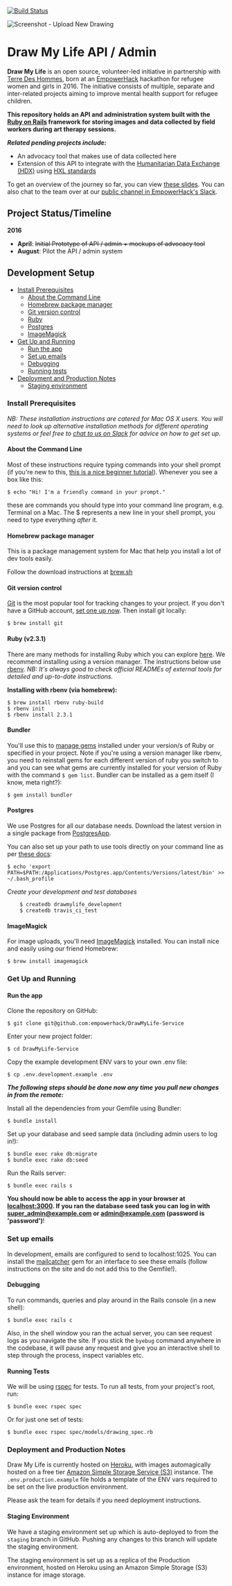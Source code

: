 [![Build Status](https://travis-ci.org/empowerhack/DrawMyLife-Service.svg?branch=master)](https://travis-ci.org/empowerhack/DrawMyLife-Service)

![Screenshot - Upload New Drawing](./app/assets/images/screenshot.png "Screenshot - Upload New Drawing")

# Draw My Life API / Admin

**Draw My Life** is an open source, volunteer-led initiative in partnership with [Terre Des Hommes](terredeshommes.org), born at an [EmpowerHack](empowerhack.com) hackathon for refugee women and girls in 2016. The initiative consists of multiple, separate and inter-related projects aiming to improve mental health support for refugee children.

**This repository holds an API and administration system built with the [Ruby on Rails](http://rubyonrails.org/) framework for storing images and data collected by field workers during art therapy sessions.**

***Related pending projects include:***

* An advocacy tool that makes use of data collected here
* Extension of this API to integrate with the [Humanitarian Data Exchange (HDX)](https://data.humdata.org) using [HXL standards](hxlstandard.org)

To get an overview of the journey so far, you can view [these slides](https://slides.com/krissygoround/drawmylife). You can also chat to the team over at our [public channel in EmpowerHack's Slack](https://empowerhackteam.slack.com/messages/project_drawmylife/).


## Project Status/Timeline

**2016**

* **April**: ~~Initial Prototype of API / admin + mockups of advocacy tool~~
* **August**: Pilot the API / admin system



## Development Setup

- [Install Prerequisites](#install-prerequisites)
	- [About the Command Line](#about-the-command-line)
	- [Homebrew package manager](#homebrew-package-manager)
	- [Git version control](#git-version-control)
	- [Ruby](#ruby-v231)
	- [Postgres](#postgres)
	- [ImageMagick](#imagemagick)
- [Get Up and Running](#get-up-and-running)
	- [Run the app](#run-the-app)
	- [Set up emails](#set-up-emails)
	- [Debugging](#debugging)
	- [Running tests](#running-tests)
- [Deployment and Production Notes](#deployment-and-production-notes)
	- [Staging environment](#staging-environment)

### Install Prerequisites

*NB: These installation instructions are catered for Mac OS X users. You will need to look up alternative installation methods for different operating systems or feel free to [chat to us on Slack](https://empowerhackteam.slack.com/messages/project_drawmylife/) for advice on how to get set up.*

#### About the Command Line

Most of these instructions require typing commands into your shell prompt (if you're new to this, [this is a nice beginner tutorial](https://www.codecademy.com/learn/learn-the-command-line)). Whenever you see a box like this:

	$ echo "Hi! I'm a friendly command in your prompt."

these are commands you should type into your command line program, e.g. Terminal on a Mac. The $ represents a new line in your shell prompt, you need to type everything _after_ it.

#### Homebrew package manager

This is a package management system for Mac that help you install a lot of dev tools easily.

Follow the download instructions at [brew.sh](http://brew.sh/)

#### Git version control

[Git](https://www.codecademy.com/learn/learn-git) is the most popular tool for tracking changes to your project.  If you don't have a GitHub account, [set one up now](https://help.github.com/articles/signing-up-for-a-new-github-account/). Then install git locally:

	$ brew install git

#### Ruby (v2.3.1)

There are many methods for installing Ruby which you can explore [here](https://www.ruby-lang.org/en/documentation/installation/). We recommend installing using a version manager. The instructions below use [rbenv](https://github.com/rbenv/rbenv). *NB: It's always good to check official READMEs of external tools for detailed and up-to-date instructions.*

**Installing with rbenv (via homebrew):**

    $ brew install rbenv ruby-build
    $ rbenv init
    $ rbenv install 2.3.1

#### Bundler

You'll use this to [manage gems](http://www.knicklabs.com/my-rubygems-toolbox-part-1/) installed under your version/s of Ruby or specified in your project. Note if you're using a version manager like rbenv, you need to reinstall gems for each different version of ruby you switch to and you can see what gems are currently installed for your version of Ruby with the command `$ gem list`. Bundler can be installed as a gem itself (I know, meta right?):

	$ gem install bundler

#### Postgres

We use Postgres for all our database needs. Download the latest version in a single package from [PostgresApp](http://postgresapp.com/).

You can also set up your path to use tools directly on your command line as per [these docs](http://postgresapp.com/documentation/cli-tools.html):

    $ echo 'export PATH=$PATH:/Applications/Postgres.app/Contents/Versions/latest/bin' >> ~/.bash_profile

*Create your development and test databases*

		$ createdb drawmylife_development
		$ createdb travis_ci_test

#### ImageMagick

For image uploads, you'll need [ImageMagick](https://github.com/ImageMagick/ImageMagick) installed. You can install nice and easily using our friend Homebrew:

	$ brew install imagemagick


### Get Up and Running

#### Run the app

Clone the repository on GitHub:

	$ git clone git@github.com:empowerhack/DrawMyLife-Service

Enter your new project folder:

	$ cd DrawMyLife-Service

Copy the example development ENV vars to your own .env file:

	$ cp .env.development.example .env

***The following steps should be done now any time you pull new changes in from the remote:***

Install all the dependencies from your Gemfile using Bundler:

	$ bundle install

Set up your database and seed sample data (including admin users to log in!):

	$ bundle exec rake db:migrate
	$ bundle exec rake db:seed

Run the Rails server:

	$ bundle exec rails s


**You should now be able to access the app in your browser at [localhost:3000](http://localhost:3000). If you ran the database seed task you can log in with super_admin@example.com or admin@example.com (password is 'password')**!

### Set up emails

In development, emails are configured to send to localhost:1025. You can install the [mailcatcher](https://mailcatcher.me) gem for an interface to see these emails (follow instructions on the site and do not add this to the Gemfile!).


#### Debugging

To run commands, queries and play around in the Rails console (in a new shell):

	$ bundle exec rails c

Also, in the shell window you ran the actual server, you can see request logs as you navigate the site. If you stick the `byebug` command anywhere in the codebase, it will pause any request and give you an interactive shell to step through the process, inspect variables etc.


#### Running Tests

We will be using [rspec](http://rspec.info/) for tests. To run all tests, from your project's root, run:

	$ bundle exec rspec spec

Or for just one set of tests:

	$ bundle exec rspec spec/models/drawing_spec.rb

### Deployment and Production Notes

Draw My Life is currently hosted on [Heroku](https://www.heroku.com/), with images automagically hosted on a free tier [Amazon Simple Storage Service (S3)](https://aws.amazon.com/documentation/s3/) instance. The `.env.production.example` file holds a template of the ENV vars required to be set on the live production environment.

Please ask the team for details if you need deployment instructions.

#### Staging Environment

We have a staging environment set up which is auto-deployed to from the `staging` branch in GitHub. Pushing any changes to this branch will update the staging environment.

The staging environment is set up as a replica of the Production environment, hosted on Heroku using an Amazon Simple Storage (S3) instance for image storage.
